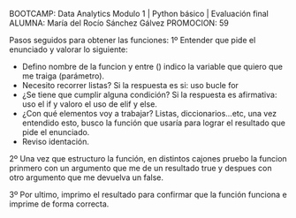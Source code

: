BOOTCAMP: Data Analytics
Modulo 1 | Python básico | Evaluación final
ALUMNA: María del Rocío Sánchez Gálvez
PROMOCION: 59




Pasos seguidos para obtener las funciones:
1º Entender que pide el enunciado y valorar lo siguiente:
- Defino nombre de la funcion y entre () indico la variable que quiero que me traiga (parámetro).
- Necesito recorrer listas? Si la respuesta es si: uso bucle for
- ¿Se tiene que cumplir alguna condición? Si la respuesta es afirmativa: uso el if y valoro el uso de elif y else.
- ¿Con qué elementos voy a trabajar? Listas, diccionarios...etc, una vez entendido esto, busco la función que usaría para lograr el resultado que pide el enunciado.
- Reviso identación.

2º Una vez que estructuro la función, en distintos cajones pruebo la funcion prinmero con un argumento que me de un resultado true y despues con otro argumento que me devuelva un false.

3º Por ultimo, imprimo el resultado para confirmar que la función funciona e imprime de forma correcta.
